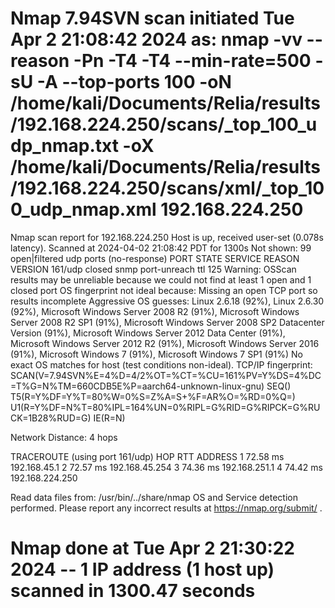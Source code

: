 # Nmap 7.94SVN scan initiated Tue Apr  2 21:08:42 2024 as: nmap -vv --reason -Pn -T4 -T4 --min-rate=500 -sU -A --top-ports 100 -oN /home/kali/Documents/Relia/results/192.168.224.250/scans/_top_100_udp_nmap.txt -oX /home/kali/Documents/Relia/results/192.168.224.250/scans/xml/_top_100_udp_nmap.xml 192.168.224.250
Nmap scan report for 192.168.224.250
Host is up, received user-set (0.078s latency).
Scanned at 2024-04-02 21:08:42 PDT for 1300s
Not shown: 99 open|filtered udp ports (no-response)
PORT    STATE  SERVICE REASON               VERSION
161/udp closed snmp    port-unreach ttl 125
Warning: OSScan results may be unreliable because we could not find at least 1 open and 1 closed port
OS fingerprint not ideal because: Missing an open TCP port so results incomplete
Aggressive OS guesses: Linux 2.6.18 (92%), Linux 2.6.30 (92%), Microsoft Windows Server 2008 R2 (91%), Microsoft Windows Server 2008 R2 SP1 (91%), Microsoft Windows Server 2008 SP2 Datacenter Version (91%), Microsoft Windows Server 2012 Data Center (91%), Microsoft Windows Server 2012 R2 (91%), Microsoft Windows Server 2016 (91%), Microsoft Windows 7 (91%), Microsoft Windows 7 SP1 (91%)
No exact OS matches for host (test conditions non-ideal).
TCP/IP fingerprint:
SCAN(V=7.94SVN%E=4%D=4/2%OT=%CT=%CU=161%PV=Y%DS=4%DC=T%G=N%TM=660CDB5E%P=aarch64-unknown-linux-gnu)
SEQ()
T5(R=Y%DF=Y%T=80%W=0%S=Z%A=S+%F=AR%O=%RD=0%Q=)
U1(R=Y%DF=N%T=80%IPL=164%UN=0%RIPL=G%RID=G%RIPCK=G%RUCK=1B28%RUD=G)
IE(R=N)

Network Distance: 4 hops

TRACEROUTE (using port 161/udp)
HOP RTT      ADDRESS
1   72.58 ms 192.168.45.1
2   72.57 ms 192.168.45.254
3   74.36 ms 192.168.251.1
4   74.42 ms 192.168.224.250

Read data files from: /usr/bin/../share/nmap
OS and Service detection performed. Please report any incorrect results at https://nmap.org/submit/ .
# Nmap done at Tue Apr  2 21:30:22 2024 -- 1 IP address (1 host up) scanned in 1300.47 seconds
